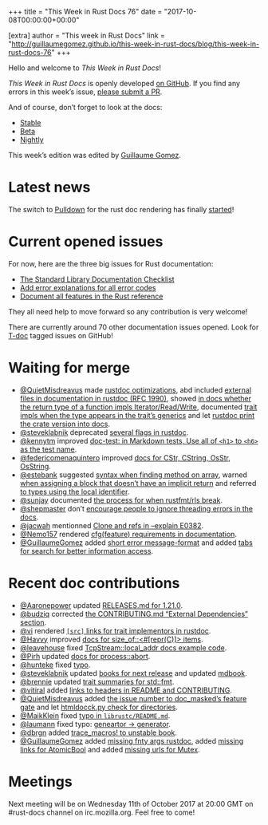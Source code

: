 +++
title = "This Week in Rust Docs 76"
date = "2017-10-08T00:00:00+00:00"

[extra]
author = "This week in Rust Docs"
link = "http://guillaumegomez.github.io/this-week-in-rust-docs/blog/this-week-in-rust-docs-76"
+++
<p>Hello and welcome to <em>This Week in Rust Docs</em>!</p>

<p><em>This Week in Rust Docs</em> is openly developed <a href="https://github.com/GuillaumeGomez/this-week-in-rust-docs">on GitHub</a>.
If you find any errors in this week’s issue, <a href="https://github.com/GuillaumeGomez/this-week-in-rust-docs/pulls">please submit a PR</a>.</p>

<p>And of course, don’t forget to look at the docs:</p>

<ul>
  <li><a href="https://doc.rust-lang.org/">Stable</a></li>
  <li><a href="https://doc.rust-lang.org/beta/">Beta</a></li>
  <li><a href="https://doc.rust-lang.org/nightly/">Nightly</a></li>
</ul>

<p>This week’s edition was edited by <a href="https://github.com/GuillaumeGomez">Guillaume Gomez</a>.</p>

<h1 id="latest-news">Latest news</h1>

<p>The switch to <a href="https://github.com/google/pulldown-cmark">Pulldown</a> for the rust doc rendering has finally <a href="https://github.com/rust-lang/rust/pull/41991">started</a>!</p>

<h1 id="current-opened-issues">Current opened issues</h1>

<p>For now, here are the three big issues for Rust documentation:</p>

<ul>
  <li><a href="https://github.com/rust-lang/rust/issues/29329">The Standard Library Documentation Checklist</a></li>
  <li><a href="https://github.com/rust-lang/rust/issues/32777">Add error explanations for all error codes</a></li>
  <li><a href="https://github.com/rust-lang-nursery/reference/issues/9">Document all features in the Rust reference</a></li>
</ul>

<p>They all need help to move forward so any contribution is very welcome!</p>

<p>There are currently around 70 other documentation issues opened. Look for <a href="https://github.com/rust-lang/rust/labels/T-doc">T-doc</a> tagged issues on GitHub!</p>

<h1 id="waiting-for-merge">Waiting for merge</h1>

<ul>
  <li><a href="https://github.com/QuietMisdreavus">@QuietMisdreavus</a> made <a href="https://github.com/rust-lang/rust/pull/44613">rustdoc optimizations</a>, abd included <a href="https://github.com/rust-lang/rust/pull/44781">external files in documentation in rustdoc (RFC 1990)</a>, showed <a href="https://github.com/rust-lang/rust/pull/45039">in docs whether the return type of a function impls Iterator/Read/Write</a>, documented <a href="https://github.com/rust-lang/rust/pull/44969">trait impls when the type appears in the trait’s generics</a> and let <a href="https://github.com/rust-lang/rust/pull/44989">rustdoc print the crate version into docs</a>.</li>
  <li><a href="https://github.com/steveklabnik">@steveklabnik</a> deprecated <a href="https://github.com/rust-lang/rust/pull/44138">several flags in rustdoc</a>.</li>
  <li><a href="https://github.com/kennytm">@kennytm</a> improved <a href="https://github.com/rust-lang/rust/pull/44867">doc-test: in Markdown tests, Use all of <code class="highlighter-rouge">&lt;h1&gt;</code> to <code class="highlighter-rouge">&lt;h6&gt;</code> as the test name</a>.</li>
  <li><a href="https://github.com/federicomenaquintero">@federicomenaquintero</a> improved <a href="https://github.com/rust-lang/rust/pull/44855">docs for CStr, CString, OsStr, OsString</a>.</li>
  <li><a href="https://github.com/estebank">@estebank</a> suggested <a href="https://github.com/rust-lang/rust/pull/44970">syntax when finding method on array</a>, warned <a href="https://github.com/rust-lang/rust/pull/44881">when assigning a block that doesn’t have an implicit return</a> and referred <a href="https://github.com/rust-lang/rust/pull/44642">to types using the local identifier</a>.</li>
  <li><a href="https://github.com/sunjay">@sunjay</a> documented <a href="https://github.com/rust-lang/rust/pull/45098">the process for when rustfmt/rls break</a>.</li>
  <li><a href="https://github.com/shepmaster">@shepmaster</a> don’t <a href="https://github.com/rust-lang/rust/pull/44962">encourage people to ignore threading errors in the docs</a>.</li>
  <li><a href="https://github.com/jacwah">@jacwah</a> mentionned <a href="https://github.com/rust-lang/rust/pull/45082">Clone and refs in –explain E0382</a>.</li>
  <li><a href="https://github.com/Nemo157">@Nemo157</a> rendered <a href="https://github.com/rust-lang/rust/pull/44994">cfg(feature) requirements in documentation</a>.</li>
  <li><a href="https://github.com/GuillaumeGomez">@GuillaumeGomez</a> added <a href="https://github.com/rust-lang/rust/pull/44636">short error message-format</a> and added <a href="https://github.com/rust-lang/rust/pull/45055">tabs for search for better information access</a>.</li>
</ul>

<h1 id="recent-doc-contributions">Recent doc contributions</h1>

<ul>
  <li><a href="https://github.com/Aaronepower">@Aaronepower</a> updated <a href="https://github.com/rust-lang/rust/pull/44481">RELEASES.md for 1.21.0</a>.</li>
  <li><a href="https://github.com/budziq">@budziq</a> corrected <a href="https://github.com/rust-lang/rust/pull/44664">the CONTRIBUTING.md “External Dependencies” section</a>.</li>
  <li><a href="https://github.com/vi">@vi</a> rendered <a href="https://github.com/rust-lang/rust/pull/44920"><code class="highlighter-rouge">[src]</code> links for trait implementors in rustdoc</a>.</li>
  <li><a href="https://github.com/Havvy">@Havvy</a> improved <a href="https://github.com/rust-lang/rust/pull/44897">docs for size_of::&lt;#[repr(C)]&gt; items</a>.</li>
  <li><a href="https://github.com/leavehouse">@leavehouse</a> fixed <a href="https://github.com/rust-lang/rust/pull/44913">TcpStream::local_addr docs example code</a>.</li>
  <li><a href="https://github.com/Pirh">@Pirh</a> updated <a href="https://github.com/rust-lang/rust/pull/44905">docs for process::abort</a>.</li>
  <li><a href="https://github.com/hunteke">@hunteke</a> fixed <a href="https://github.com/rust-lang/rust/pull/45058">typo</a>.</li>
  <li><a href="https://github.com/steveklabnik">@steveklabnik</a> updated <a href="https://github.com/rust-lang/rust/pull/44980">books for next release</a> and updated <a href="https://github.com/rust-lang/rust/pull/44977">mdbook</a>.</li>
  <li><a href="https://github.com/brennie">@brennie</a> updated <a href="https://github.com/rust-lang/rust/pull/45042">trait summaries for std::fmt</a>.</li>
  <li><a href="https://github.com/vitiral">@vitiral</a> added <a href="https://github.com/rust-lang/rust/pull/44935">links to headers in README and CONTRIBUTING</a>.</li>
  <li><a href="https://github.com/QuietMisdreavus">@QuietMisdreavus</a> added <a href="https://github.com/rust-lang/rust/pull/45024">the issue number to doc_masked’s feature gate</a> and let <a href="https://github.com/rust-lang/rust/pull/44949">htmldocck.py check for directories</a>.</li>
  <li><a href="https://github.com/MaikKlein">@MaikKlein</a> fixed <a href="https://github.com/rust-lang/rust/pull/45006">typo in <code class="highlighter-rouge">librustc/README.md</code></a>.</li>
  <li><a href="https://github.com/laumann">@laumann</a> fixed typo: <a href="https://github.com/rust-lang/rust/pull/44955">geneartor -&gt; generator</a>.</li>
  <li><a href="https://github.com/dbrgn">@dbrgn</a> added <a href="https://github.com/rust-lang/rust/pull/44944">trace_macros! to unstable book</a>.</li>
  <li><a href="https://github.com/GuillaumeGomez">@GuillaumeGomez</a> added <a href="https://github.com/rust-lang/rust/pull/44892">missing fnty args rustdoc</a>, added <a href="https://github.com/rust-lang/rust/pull/45053">missing links for AtomicBool</a> and added <a href="https://github.com/rust-lang/rust/pull/45017">missing urls for Mutex</a>.</li>
</ul>

<h1 id="meetings">Meetings</h1>

<p>Next meeting will be on Wednesday 11th of October 2017 at 20:00 GMT on #rust-docs channel on irc.mozilla.org. Feel free to come!</p>